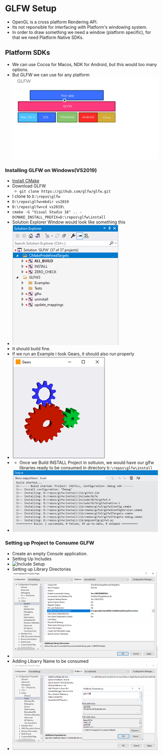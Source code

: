 # GLFW Setup

- OpenGL is a cross platform Rendering API.
- Its not reponsible for interfacing with Platform's windowing system.
- In order to draw something we need a window (platform specific), for that we need Platform Native SDKs.


## Platform SDKs
- We can use Cocoa for Macos, NDK for Android, but this would too many options.
- But GLFW we can use for any platform
![GLFW Platform Independence](../images/GLFWPlatformIndependence.png)

### Installing GLFW on Windows(VS2019)
- [Install CMake](./https://github.com/Kitware/CMake/releases/download/v3.21.3/cmake-3.21.3-windows-x86_64.msi)
- Download GLFW
  -  `git clone https://github.com/glfw/glfw.git`
-  I clone to `D:\repos\glfw`
-  `D:\repos\glfw>mkdir vs2019`
-  `D:\repos\glfw>cd vs2019\`
-  `cmake -G "Visual Studio 16" .. -DCMAKE_INSTALL_PREFIX=D:\repos\glfw\install`
- Solution Explorer Window would look like something this
- ![GLFWSln](../images/GLFWVS2019SolutionExplorer.png)
- It should build fine.
- If we run an Example i took Gears, it should also run properly
- ![Gear Example](../images/GearExample.png)
- - Once we Build INSTALL Project in soltuion, we would have our glfw libraries ready to be consumed in directory `D:\repos\glfw\install`
- ![Install Build Target](../images/InstallBuildTarget.png)


### Setting up Project to Consume GLFW
- Create an empty Console application. 
- Setting Up Includes
- ![Include Setup](../images/SettingUpIncludes.pmg)
- Setting up Library Directories
- ![Library Directories](../images/SettingUPLibaryDirectories.png)
- Adding Libarry Name to be consumed
- ![LibraryName](../images/AddinglibraryName.png)
